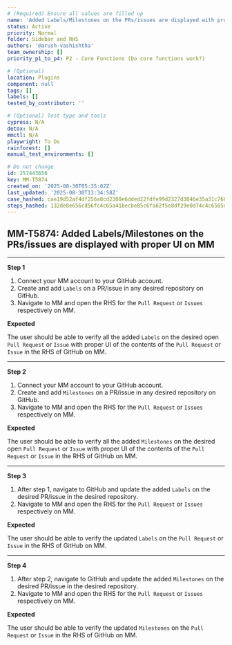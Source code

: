 ```yaml
---
# (Required) Ensure all values are filled up
name: 'Added Labels/Milestones on the PRs/issues are displayed with proper UI on MM'
status: Active
priority: Normal
folder: Sidebar and RHS
authors: '@arush-vashishtha'
team_ownership: []
priority_p1_to_p4: P2 - Core Functions (Do core functions work?)

# (Optional)
location: Plugins
component: null
tags: []
labels: []
tested_by_contributor: ''

# (Optional) Test type and tools
cypress: N/A
detox: N/A
mmctl: N/A
playwright: To Do
rainforest: []
manual_test_environments: []

# Do not change
id: 257443656
key: MM-T5874
created_on: '2025-08-30T05:35:02Z'
last_updated: '2025-08-30T13:34:58Z'
case_hashed: cae19d52af4df256a8cd2380e6dded22fdfe99d2327d3046e35a31c766270fb601ba7dce024579e73515bf4bdc7183d2
steps_hashed: 132de8e656cd56fc4c65a41becbe85c6fa62f5e8df29e0d74c4c6585e562e8f38dfd6f6e8475c635bd87feb816397b48
---
```


<!-- (Auto-generated) Based on frontmatter's "key" and "name" -->

## MM-T5874: Added Labels/Milestones on the PRs/issues are displayed with proper UI on MM

---

**Step 1**

1. Connect your MM account to your GitHub account.
2. Create and add `Labels` on a PR/issue in any desired repository on GitHub.
3. Navigate to MM and open the RHS for the `Pull Request` or `Issues` respectively on MM.

**Expected**

The user should be able to verify all the added `Labels` on the desired open `Pull Request` or `Issue` with proper UI of the contents of the `Pull Request` or `Issue` in the RHS of GitHub on MM.

---

**Step 2**

1. Connect your MM account to your GitHub account.
2. Create and add `Milestones` on a PR/issue in any desired repository on GitHub.
3. Navigate to MM and open the RHS for the `Pull Request` or `Issues` respectively on MM.

**Expected**

The user should be able to verify all the added `Milestones` on the desired open `Pull Request` or `Issue` with proper UI of the contents of the `Pull Request` or `Issue` in the RHS of GitHub on MM.

---

**Step 3**

1. After step 1, navigate to GitHub and update the added `Labels` on the desired PR/issue in the desired repository.
2. Navigate to MM and open the RHS for the `Pull Request` or `Issues` respectively on MM.

**Expected**

The user should be able to verify the updated `Labels` on the `Pull Request` or `Issue` in the RHS of GitHub on MM.

---

**Step 4**

1. After step 2, navigate to GitHub and update the added `Milestones` on the desired PR/issue in the desired repository.
2. Navigate to MM and open the RHS for the `Pull Request` or `Issues` respectively on MM.

**Expected**

The user should be able to verify the updated `Milestones` on the `Pull Request` or `Issue` in the RHS of GitHub on MM.
